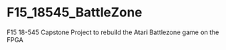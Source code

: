 # F15_18545_BattleZone
F15 18-545 Capstone Project to rebuild the Atari Battlezone game on the FPGA
